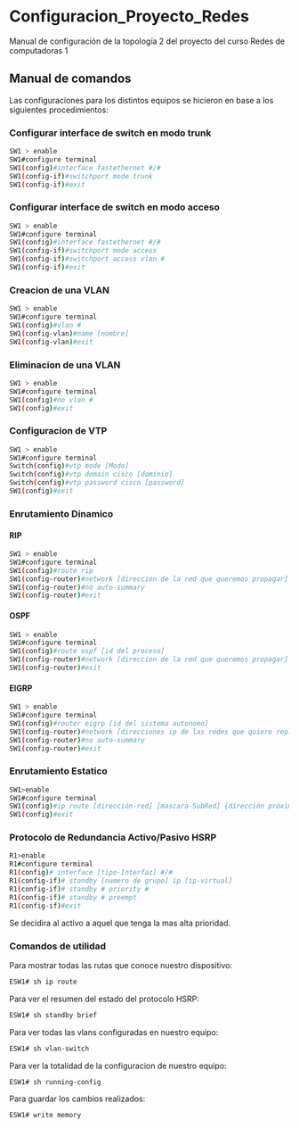 # Configuracion_Proyecto_Redes
Manual de configuración de la topología 2 del proyecto del curso Redes de computadoras 1 


## Manual de comandos

Las configuraciones para los distintos equipos se hicieron en base a los siguientes procedimientos:

### Configurar interface de switch en modo trunk

```sh 
SW1 > enable
SW1#configure terminal
SW1(config)#interface fastethernet #/#
SW1(config-if)#switchport mode trunk
SW1(config-if)#exit
```

### Configurar interface de switch en modo acceso

```sh 
SW1 > enable
SW1#configure terminal
SW1(config)#interface fastethernet #/#
SW1(config-if)#switchport mode access
SW1(config-if)#switchport access vlan #
SW1(config-if)#exit
```

### Creacion de una VLAN

```sh 
SW1 > enable
SW1#configure terminal 
SW1(config)#vlan # 
SW1(config-vlan)#name [nombre] 
SW1(config-vlan)#exit
```

### Eliminacion de una VLAN

```sh
SW1 > enable
SW1#configure terminal 
SW1(config)#no vlan #
SW1(config)#exit
```


### Configuracion de VTP

```sh
SW1 > enable
SW1#configure terminal 
Switch(config)#vtp mode [Modo]
Switch(config)#vtp domain cisco [dominio]
Switch(config)#vtp password cisco [password]
SW1(config)#exit
```

### Enrutamiento Dinamico

#### RIP

```sh
SW1 > enable 
SW1#configure terminal 
SW1(config)#route rip 
SW1(config-router)#network [direccion de la red que queremos propagar]
SW1(config-router)#no auto-summary
SW1(config-router)#exit
```

#### OSPF

```sh 
SW1 > enable 
SW1#configure terminal 
SW1(config)#route ospf [id del proceso]
SW1(config-router)#network [direccion de la red que queremos propagar] [wildcard | mascara de subred en complemento] area [num]
SW1(config-router)#exit
```

#### EIGRP

```sh 
SW1 > enable 
SW1#configure terminal 
SW1(config)#router eigrp [id del sistema autonomo]
SW1(config-router)#network [direcciones ip de las redes que quiero replicar] [mascara de subred en complemento]
SW1(config-router)#no auto-summary
SW1(config-router)#exit
```

### Enrutamiento Estatico

```sh 
SW1>enable
SW1#configure terminal 
SW1(config)#ip route [dirección-red] [mascara-SubRed] {dirección próximo salto}
SW1(config)#exit
```

### Protocolo de Redundancia Activo/Pasivo HSRP
 
```sh 
R1>enable
R1#configure terminal 
R1(config)# interface [tipo-Interfaz] #/# 
R1(config-if)# standby [numero de grupo] ip [ip-virtual] 
R1(config-if)# standby # priority # 
R1(config-if)# standby # preempt 
R1(config-if)#exit
```
Se decidira al activo a aquel que tenga la mas alta prioridad. 


### Comandos de utilidad 

Para mostrar todas las rutas que conoce nuestro dispositivo: 

```sh
ESW1# sh ip route
```

Para ver el resumen del estado del protocolo HSRP:

```sh
ESW1# sh standby brief
```

Para ver todas las vlans configuradas en nuestro equipo:

```sh
ESW1# sh vlan-switch
```

Para ver la totalidad de la configuracion de nuestro equipo:
```sh
ESW1# sh running-config
```

Para guardar los cambios realizados:
```sh
ESW1# write memory
```
